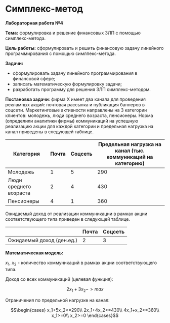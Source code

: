 # Симплекс-метод
**Лабораторная работа №4**


**Тема:** формулировка и решение финансовых ЗЛП с помощью симплекс-метода.


**Цель работы:** сформулировать и решить финансовую задачу линейного программирования с помощью симлпекс-метода.


**Задачи:**


- сформулировать задачу линейного программирования в финансовой сфере;
- записать математическую формулировку задачи;
- разработать программу для решения ЗЛП симплекс-методом.


**Постановка задачи**: фирма Х имеет два канала для проведения рекламных акций: почтовая рассылка и публикация баннеров в соцсети. Маркетинговые активности направлены на 3 категории клиентов: молодежь, люди среднего возраста, пенсионеры. Норма (определили аналитики фирмы) коммуникаций на успешную реализацию акции для каждой категории и предельная нагрузка на канал приведены в следующей таблице.


<table>
<thead>
<tr>
<th>Категория</th>
<th>Почта</th>
<th>Соцсеть</th>
<th>Предельная нагрузка на канал (тыс. коммуникаций на категорию)</th>
</tr>
</thead>
<tbody>
<tr>
<td>Молодежь</td>
<td>1</td>
<td>5</td>
<td>290</td>
</tr>
<tr>
<td>Люди среднего возраста</td>
<td>2</td>
<td>4</td>
<td>430</td>
</tr>
<tr>
<td>Пенсионеры</td>
<td>4</td>
<td>1</td>
<td>360</td>
</tr>
</tbody>
</table>


Ожидаемый доход от реализации коммуникации в рамках акции соответствующего типа приведен в следующей таблице.


<table>
<thead>
<tr>
<th></th>
<th>Почта</th>
<th>Соцсеть</th>
</tr>
</thead>
<tbody>
<tr>
<td>Ожидаемый доход (ден.ед.)</td>
<td>2</td>
<td>3</td>
</tr>
</tbody>
</table>


**Математическая модель:**


$x_1$, $x_2$ - количество коммуникаций в рамках акции соответствующего типа.


Доход со всех коммуникаций (целевая функция):


$$2x_1+3x_2 -> max$$


Ограничения по предельной нагрузке на канал:


$$\begin{cases}
x_1+5x_2<=290\\
2x_1+4x_2<=430\\
4x_1+x_2<=360\\
x_1>=0\\
x_2>=0
\end{cases}$$
